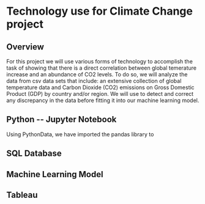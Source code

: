 # Technology use for Climate Change project

## Overview 

For this project we will use various forms of technology to accomplish the task of showing 
that there is a direct correlation between global temerature increase and an abundance of CO2 
levels. To do so, we will analyze the data from csv data sets that include: an extensive collection of global temperature data and Carbon Dioxide (CO2) emissions on Gross Domestic Product (GDP) by country and/or region. We will use  to detect and correct any discrepancy in the data before fitting it into our machine learning model. 

## Python -- Jupyter Notebook 

Using PythonData, we have imported the pandas library to 

## SQL Database 

## Machine Learning Model 

## Tableau 

